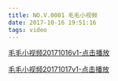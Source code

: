 ```yaml
---
title: NO.V.0001 毛毛小视频
date: 2017-10-16 19:51:16
tags: video
---
```


[毛毛小视频20171016v1-点击播放](http://mmimg.nuoluan.com/blog/20171016/v1.mp4 "小视频")

[毛毛小视频20171017v1-点击播放](http://mmimg.nuoluan.com/blog/20171017/v1.mp4 "小视频")

